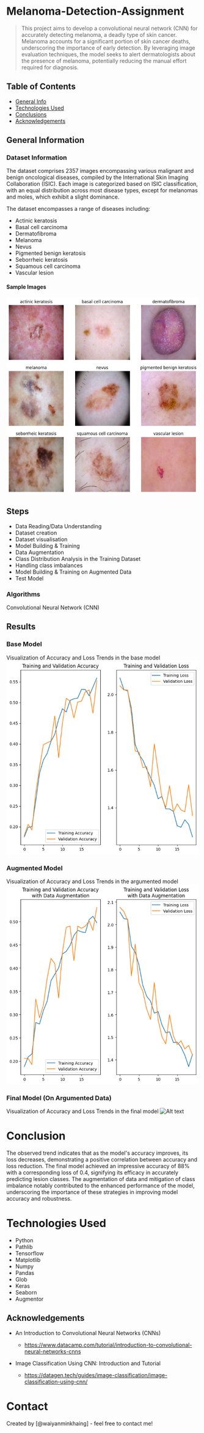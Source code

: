 # Melanoma-Detection-Assignment
>
> This project aims to develop a convolutional neural network (CNN) for accurately detecting melanoma, a deadly type of skin cancer. Melanoma accounts for a significant portion of skin cancer deaths, underscoring the importance of early detection. By leveraging image evaluation techniques, the model seeks to alert dermatologists about the presence of melanoma, potentially reducing the manual effort required for diagnosis.

## Table of Contents
* [General Info](#general-information)
* [Technologies Used](#technologies-used)
* [Conclusions](#conclusions)
* [Acknowledgements](#acknowledgements)

## General Information

### Dataset Information

The dataset comprises 2357 images encompassing various malignant and benign oncological diseases, compiled by the International Skin Imaging Collaboration (ISIC). Each image is categorized based on ISIC classification, with an equal distribution across most disease types, except for melanomas and moles, which exhibit a slight dominance.  

The dataset encompasses a range of diseases including:

- Actinic keratosis
- Basal cell carcinoma
- Dermatofibroma
- Melanoma
- Nevus
- Pigmented benign keratosis
- Seborrheic keratosis
- Squamous cell carcinoma
- Vascular lesion

#### Sample Images
![Alt text](sample_images.png)

## Steps

- Data Reading/Data Understanding
- Dataset creation
- Dataset visualisation
- Model Building & Training
- Data Augmentation
- Class Distribution Analysis in the Training Dataset
- Handling class imbalances
- Model Building & Training on Augmented Data
- Test Model

### Algorithms

Convolutional Neural Network (CNN)

## Results

### Base Model

Visualization of Accuracy and Loss Trends in the base model
![Alt text](base_model_visualization.png)

### Augmented Model

Visualization of Accuracy and Loss Trends in the argumented model
![Alt text](argumented_model_visualization.png)

### Final Model (On Argumented Data)

Visualization of Accuracy and Loss Trends in the final model
![Alt text](argumented_model_visualization)

# Conclusion

The observed trend indicates that as the model's accuracy improves, its loss decreases, demonstrating a positive correlation between accuracy and loss reduction. The final model achieved an impressive accuracy of 88% with a corresponding loss of 0.4, signifying its efficacy in accurately predicting lesion classes. The augmentation of data and mitigation of class imbalance notably contributed to the enhanced performance of the model, underscoring the importance of these strategies in improving model accuracy and robustness.

# Technologies Used

- Python
- Pathlib
- Tensorflow
- Matplotlib
- Numpy
- Pandas
- Glob
- Keras
- Seaborn
- Augmentor

## Acknowledgements
- An Introduction to Convolutional Neural Networks (CNNs)
    - https://www.datacamp.com/tutorial/introduction-to-convolutional-neural-networks-cnns

- Image Classification Using CNN: Introduction and Tutorial
    - https://datagen.tech/guides/image-classification/image-classification-using-cnn/

# Contact

Created by [@waiyanminkhaing] - feel free to contact me!
